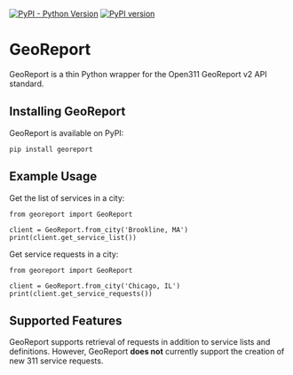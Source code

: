 [![PyPI - Python Version](https://img.shields.io/pypi/pyversions/georeport)](https://badge.fury.io/py/georeport)
[![PyPI version](https://badge.fury.io/py/georeport.svg)](https://badge.fury.io/py/georeport)

# GeoReport
GeoReport is a thin Python wrapper for the Open311 GeoReport v2 API standard.

## Installing GeoReport
GeoReport is available on PyPI:
```
pip install georeport
```

## Example Usage
Get the list of services in a city:
```
from georeport import GeoReport

client = GeoReport.from_city('Brookline, MA')
print(client.get_service_list())
```

Get service requests in a city:
```
from georeport import GeoReport

client = GeoReport.from_city('Chicago, IL')
print(client.get_service_requests())
```

## Supported Features
GeoReport supports retrieval of requests in addition to service lists and definitions. However, GeoReport **does not** currently support the creation of new 311 service requests.
